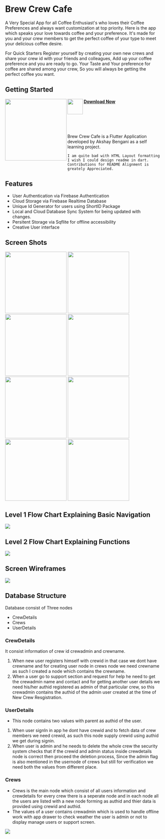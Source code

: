 # Brew Crew Cafe

A Very Special App for all Coffee Enthusiast's who loves their Coffee Preferences and always want customization at top priority. Here is the app which speaks your love towards coffee and your preference. It's made for you and your crew members to get the perfect coffee of your type to meet your delicious coffee desire.

For Quick Starters Register yourself by creating your own new crews and share your crew id with your friends and colleagues, Add up your coffee preference and you are ready to go. Your Taste and Your preference for coffee are shared among your crew, So you will always be getting the perfect coffee you want.

## Getting Started
<img align= "left" src="resources/logo.jpg" width= 200>

<img src = "resources/playicon.png" width = 50 align="left"> <a href="https://play.google.com/store/apps/details?id=com.akshaybengani.brewcrewcafe"> <b>Download Now</b></a>

<br>
<br>
<br>
<br>

Brew Crew Cafe is a Flutter Application developed by Akshay Bengani as a self learning project.

```
I am quite bad with HTML Layout formatting I wish I could design readme in dart.
Contributions for README Alignment is greately Appreciated.
```

## Features
*   User Authentication via Firebase Authentication
*   Cloud Storage via Firebase Realtime Database
*   Unique Id Generator for users using ShortID Package
*   Local and Cloud Database Sync System for being updated with changes.
*   Persitent Storage via Sqflite for offline accessibility
*   Creative User interface

## Screen Shots
<img src = "resources/screenshots/sc1.jpg" width= "200">
<img src = "resources/screenshots/sc2.jpg" width= "200">
<br>
<img src = "resources/screenshots/sc3.jpg" width= "200">
<img src = "resources/screenshots/sc5.jpg" width= "200">
<br>
<img src = "resources/screenshots/sc6.jpg" width= "200">
<img src = "resources/screenshots/sc7.jpg" width= "200">
<br>
<img src = "resources/screenshots/sc8.jpg" width= "200">
<img src = "resources/screenshots/sc9.jpg" width= "200">
<br>

## Level 1 Flow Chart Explaining Basic Navigation
<img src="resources/BrewCrewCafe-Level1.jpg">
<br>

## Level 2 Flow Chart Explaining Functions
<img src="resources/BrewCrewCafe-Level 2.jpg">

## Screen Wireframes
<img src="resources/BrewCrewScreens.jpg">

## Database Structure
Database consist of Three nodes
*   CrewDetails
*   Crews
*   UserDetails
### CrewDetails
It consist information of crew id crewadmin and crewname.
1. When new user registers himself with crewid in that case we dont have crewname and for creating user node in crews node we need crewname as such I created a node which contains the crewname.
2. When a user go to support section and request for help he need to get the crewadmin name and contact and for getting another user details we need his/her authid registered as admin of that particular crew, so this crewadmin contains the authid of the admin user created at the time of New Crew Resgistration.

### UserDetails
*   This node contains two values with parent as authid of the user.
1. When user signIn in app he dont have crewid and to fetch data of crew members we need crewid, as such this node supply crewid using authid we get during signin.
2. When user is admin and he needs to delete the whole crew the security system checks that if the crewid and admin status inside crewdetails node is correct then proceed the deletion process, Since the admin flag is also mentioned in the usernode of crews but still for verification we need both the values from different place.

### Crews
* Crews is the main node which consist of all users information and crewdetails for every crew there is a seperate node and in each node all the users are listed with a new node forming as authid and thier data is provided using crewid and authid.
*   The values of a user contains crewadmin which is used to handle offline work with app drawer to check weather the user is admin or not to display manage users or support screen.

<img src ="resources/databaselookup.jpg">